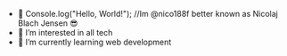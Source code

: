 - 👋 Console.log("Hello, World!"); //Im @nico188f better known as Nicolaj Blach Jensen 😎
- 👀 I’m interested in all tech
- 🌱 I’m currently learning web development
<!---
nico188f/nico188f is a ✨ special ✨ repository because its `README.md` (this file) appears on your GitHub profile.
You can click the Preview link to take a look at your changes.
--->

